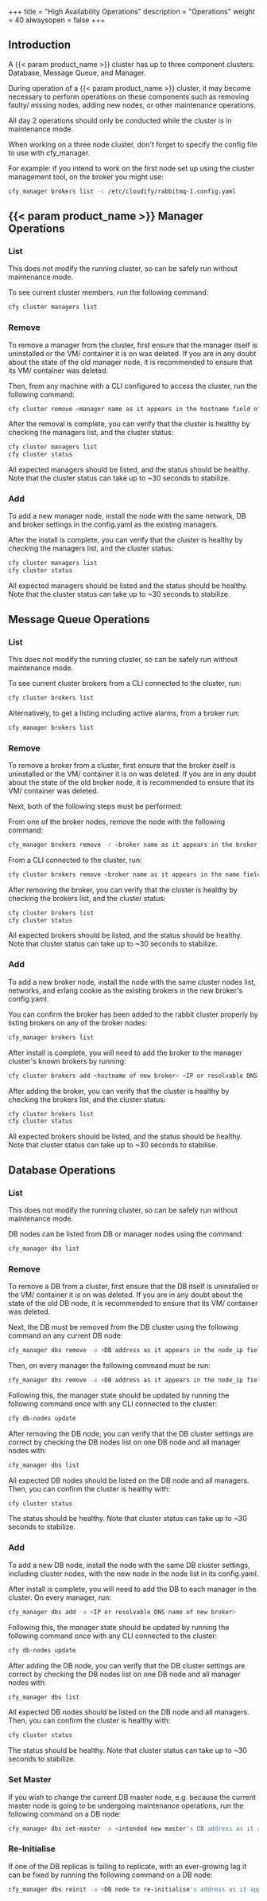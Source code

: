 +++
title = "High Availability Operations"
description = "Operations"
weight = 40
alwaysopen = false
+++

## Introduction

A {{< param product_name >}} cluster has up to three component clusters: Database, Message Queue, and Manager.

During operation of a {{< param product_name >}} cluster, it may become necessary to perform operations on these components such as removing faulty/ missing nodes, adding new nodes, or other maintenance operations.

All day 2 operations should only be conducted while the cluster is in maintenance mode.

When working on a three node cluster, don't forget to specify the config file to use with cfy_manager.

For example: if you intend to work on the first node set up using the cluster management tool, on the broker you might use:

```bash
cfy_manager brokers list -c /etc/cloudify/rabbitmq-1.config.yaml
```

## {{< param product_name >}} Manager Operations

### List

This does not modify the running cluster, so can be safely run without maintenance mode.

To see current cluster members, run the following command:

```bash
cfy cluster managers list
```

### Remove

To remove a manager from the cluster, first ensure that the manager itself is uninstalled or the VM/ container it is on was deleted.
If you are in any doubt about the state of the old manager node, it is recommended to ensure that its VM/ container was deleted.

Then, from any machine with a CLI configured to access the cluster, run the following command:

```bash  
cfy cluster remove <manager name as it appears in the hostname field of the managers list command>
``` 

After the removal is complete, you can verify that the cluster is healthy by checking the managers list, and the cluster status:
```bash
cfy cluster managers list
cfy cluster status
```
All expected managers should be listed, and the status should be healthy. Note that the cluster status can take up to ~30 seconds to stabilize.

### Add

To add a new manager node, install the node with the same network, DB and broker settings in the config.yaml as the existing managers.

After the install is complete, you can verify that the cluster is healthy by checking the managers list, and the cluster status:
```bash
cfy cluster managers list
cfy cluster status
```
All expected managers should be listed and the status should be healthy. Note that the cluster status can take up to ~30 seconds to stabilize.


## Message Queue Operations

### List

This does not modify the running cluster, so can be safely run without maintenance mode.

To see current cluster brokers from a CLI connected to the cluster, run:
```bash
cfy cluster brokers list
```

Alternatively, to get a listing including active alarms, from a broker run:
```bash
cfy_manager brokers list
```

### Remove

To remove a broker from a cluster, first ensure that the broker itself is uninstalled or the VM/ container it is on was deleted.
If you are in any doubt about the state of the old broker node, it is recommended to ensure that its VM/ container was deleted.

Next, both of the following steps must be performed:

From one of the broker nodes, remove the node with the following command:
```bash
cfy_manager brokers remove -r <broker name as it appears in the broker_name field of the cfy_manager brokers list>
```

From a CLI connected to the cluster, run:
```bash
cfy cluster brokers remove <broker name as it appears in the name field of the cfy cluster brokers list>
```

After removing the broker, you can verify that the cluster is healthy by checking the brokers list, and the cluster status:
```bash
cfy cluster brokers list
cfy cluster status
```
All expected brokers should be listed, and the status should be healthy. Note that cluster status can take up to ~30 seconds to stabilize.

### Add

To add a new broker node, install the node with the same cluster nodes list, networks, and erlang cookie as the existing brokers in the new broker's config.yaml.

You can confirm the broker has been added to the rabbit cluster properly by listing brokers on any of the broker nodes:
```bash
cfy_manager brokers list
```

After install is complete, you will need to add the broker to the manager cluster's known brokers by running:
```bash
cfy cluster brokers add <hostname of new broker> <IP or resolvable DNS name of new broker>
```

After adding the broker, you can verify that the cluster is healthy by checking the brokers list, and the cluster status:
```bash
cfy cluster brokers list
cfy cluster status
```
All expected brokers should be listed, and the status should be healthy. Note that cluster status can take up to ~30 seconds to stabilise.


## Database Operations

### List

This does not modify the running cluster, so can be safely run without maintenance mode.

DB nodes can be listed from DB or manager nodes using the command:
```bash
cfy_manager dbs list
```

### Remove

To remove a DB from a cluster, first ensure that the DB itself is uninstalled or the VM/ container it is on was deleted.
If you are in any doubt about the state of the old DB node, it is recommended to ensure that its VM/ container was deleted.

Next, the DB must be removed from the DB cluster using the following command on any current DB node:
```bash
cfy_manager dbs remove -a <DB address as it appears in the node_ip field of the cfy_manager dbs list>
```

Then, on every manager the following command must be run:
```bash
cfy_manager dbs remove -a <DB address as it appears in the node_ip field of the cfy_manager dbs list>
```

Following this, the manager state should be updated by running the following command once with any CLI connected to the cluster:
```bash
cfy db-nodes update
```

After removing the DB node, you can verify that the DB cluster settings are correct by checking the DB nodes list on one DB node and all manager nodes with:
```bash
cfy_manager dbs list
```
All expected DB nodes should be listed on the DB node and all managers.
Then, you can confirm the cluster is healthy with:
```bash
cfy cluster status
```
The status should be healthy. Note that cluster status can take up to ~30 seconds to stabilize.

### Add

To add a new DB node, install the node with the same DB cluster settings, including cluster nodes, with the new node in the node list in its config.yaml.

After install is complete, you will need to add the DB to each manager in the cluster. On every manager, run:
```bash
cfy_manager dbs add -a <IP or resolvable DNS name of new broker>
```

Following this, the manager state should be updated by running the following command once with any CLI connected to the cluster:
```bash
cfy db-nodes update
```

After adding the DB node, you can verify that the DB cluster settings are correct by checking the DB nodes list on one DB node and all manager nodes with:
```bash
cfy_manager dbs list
```
All expected DB nodes should be listed on the DB node and all managers.
Then, you can confirm the cluster is healthy with:
```bash
cfy cluster status
```
The status should be healthy. Note that cluster status can take up to ~30 seconds to stabilize.

### Set Master

If you wish to change the current DB master node, e.g. because the current master node is going to be undergoing maintenance operations, run the following command on a DB node:
```bash
cfy_manager dbs set-master -a <intended new master's DB address as it appears in the node_ip field of the cfy_manager dbs list>
```

### Re-Initialise

If one of the DB replicas is failing to replicate, with an ever-growing lag it can be fixed by running the following command on a DB node:
```bash
cfy_manager dbs reinit -a <DB node to re-initialise's address as it appears in the node_ip field of the cfy_manager dbs list>
```